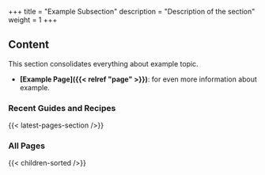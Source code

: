 +++
title = "Example Subsection"
description = "Description of the section"
weight = 1
+++

## Content

This section consolidates everything about example topic.

* **[Example Page]({{< relref "page" >}})**: for even more information about example.

### Recent Guides and Recipes

{{< latest-pages-section />}}

### All Pages

{{< children-sorted />}}

